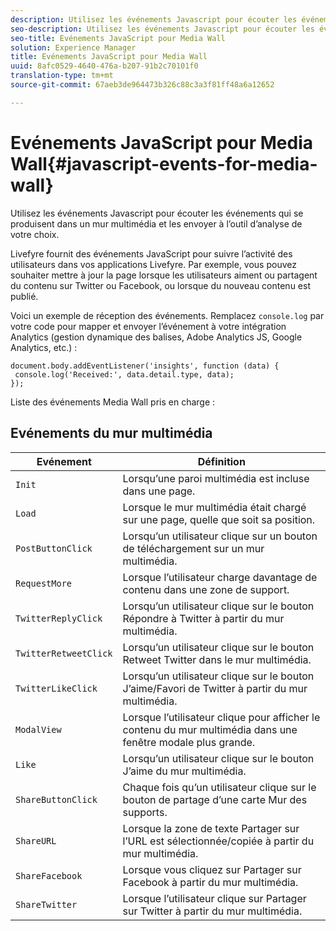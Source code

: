 ```yaml
---
description: Utilisez les événements Javascript pour écouter les événements qui se produisent dans un mur multimédia et les envoyer à l’outil d’analyse de votre choix.
seo-description: Utilisez les événements Javascript pour écouter les événements qui se produisent dans un mur multimédia et les envoyer à l’outil d’analyse de votre choix.
seo-title: Evénements JavaScript pour Media Wall
solution: Experience Manager
title: Evénements JavaScript pour Media Wall
uuid: 8afc0529-4640-476a-b207-91b2c70101f0
translation-type: tm+mt
source-git-commit: 67aeb3de964473b326c88c3a3f81ff48a6a12652

---
```



# Evénements JavaScript pour Media Wall{#javascript-events-for-media-wall}

Utilisez les événements Javascript pour écouter les événements qui se produisent dans un mur multimédia et les envoyer à l’outil d’analyse de votre choix.

Livefyre fournit des événements JavaScript pour suivre l’activité des utilisateurs dans vos applications Livefyre. Par exemple, vous pouvez souhaiter mettre à jour la page lorsque les utilisateurs aiment ou partagent du contenu sur Twitter ou Facebook, ou lorsque du nouveau contenu est publié.

Voici un exemple de réception des événements. Remplacez `console.log` par votre code pour mapper et envoyer l’événement à votre intégration Analytics (gestion dynamique des balises, Adobe Analytics JS, Google Analytics, etc.) :

```
document.body.addEventListener('insights', function (data) { 
 console.log('Received:', data.detail.type, data); 
});
```

Liste des événements Media Wall pris en charge :

## Evénements du mur multimédia

| Evénement | Définition |
|---|---|
| `Init` | Lorsqu’une paroi multimédia est incluse dans une page. |
| `Load` | Lorsque le mur multimédia était chargé sur une page, quelle que soit sa position. |
| `PostButtonClick` | Lorsqu’un utilisateur clique sur un bouton de téléchargement sur un mur multimédia. |
| `RequestMore` | Lorsque l’utilisateur charge davantage de contenu dans une zone de support. |
| `TwitterReplyClick` | Lorsqu’un utilisateur clique sur le bouton Répondre à Twitter à partir du mur multimédia. |
| `TwitterRetweetClick` | Lorsqu’un utilisateur clique sur le bouton Retweet Twitter dans le mur multimédia. |
| `TwitterLikeClick` | Lorsqu’un utilisateur clique sur le bouton J’aime/Favori de Twitter à partir du mur multimédia. |
| `ModalView` | Lorsque l’utilisateur clique pour afficher le contenu du mur multimédia dans une fenêtre modale plus grande. |
| `Like` | Lorsqu’un utilisateur clique sur le bouton J’aime du mur multimédia. |
| `ShareButtonClick` | Chaque fois qu’un utilisateur clique sur le bouton de partage d’une carte Mur des supports. |
| `ShareURL` | Lorsque la zone de texte Partager sur l’URL est sélectionnée/copiée à partir du mur multimédia. |
| `ShareFacebook` | Lorsque vous cliquez sur Partager sur Facebook à partir du mur multimédia. |
| `ShareTwitter` | Lorsque l’utilisateur clique sur Partager sur Twitter à partir du mur multimédia. |
